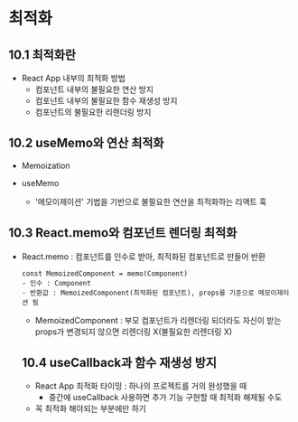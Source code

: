 # 최적화

## 10.1 최적화란
* React App 내부의 최적화 방법
  - 컴포넌트 내부의 불필요한 연산 방지
  - 컴포넌트 내부의 불필요한 함수 재생성 방지
  - 컴포넌트의 불필요한 리렌더링 방지


## 10.2 useMemo와 연산 최적화
* Memoization

* useMemo
  - '메모이제이션' 기법을 기반으로 불필요한 연산을 최적화하는 리액트 훅


## 10.3 React.memo와 컴포넌트 렌더링 최적화
* React.memo : 컴포넌트를 인수로 받아, 최적화된 컴포넌트로 만들어 반환
  ```
  const MemoizedComponent = memo(Component)
  - 인수 : Component
  - 반환값 : MemoizedComponent(최적화된 컴포넌트), props를 기준으로 메모이제이션 됨 
  ```
  - MemoizedComponent : 부모 컴포넌트가 리렌더링 되더라도 자신이 받는 props가 변경되지 않으면 리렌더링 X(불필요한 리렌더링 X)


  ## 10.4 useCallback과 함수 재생성 방지
  - React App 최적화 타이밍 : 하나의 프로젝트를 거의 완성했을 때
    - 중간에 useCallback 사용하면 추가 기능 구현할 때 최적화 해제될 수도
  - 꼭 최적화 해야되는 부분에만 하기